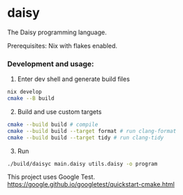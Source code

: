 # daisy
The Daisy programming language.

Prerequisites:
Nix with flakes enabled.  
  
### Development and usage:
1. Enter dev shell and generate build files
```sh
nix develop
cmake --B build
```

2. Build and use custom targets
```sh
cmake --build build # compile
cmake --build build --target format # run clang-format
cmake --build build --target tidy # run clang-tidy
```

3. Run
```sh
./build/daisyc main.daisy utils.daisy -o program
```
  
This project uses Google Test. 
https://google.github.io/googletest/quickstart-cmake.html
